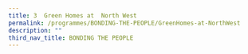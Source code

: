 ```yaml
---
title: 3  Green Homes at  North West
permalink: /programmes/BONDING-THE-PEOPLE/GreenHomes-at-NorthWest
description: ""
third_nav_title: BONDING THE PEOPLE
---
```



